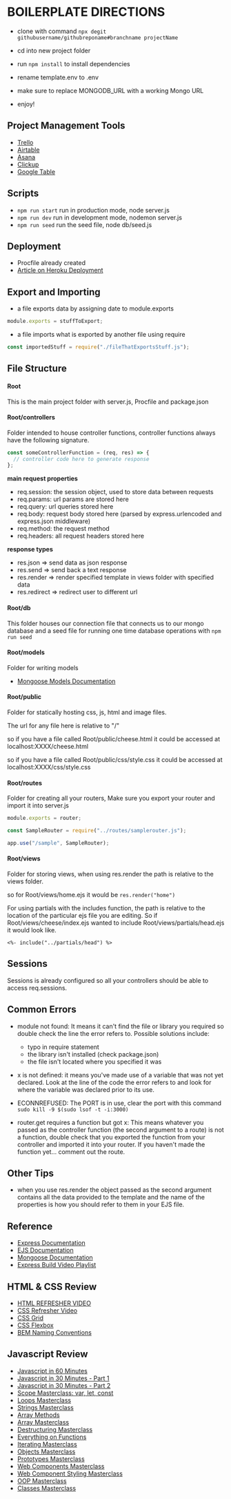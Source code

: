 # BOILERPLATE DIRECTIONS

- clone with command `npx degit githubusername/githubreponame#branchname projectName`

- cd into new project folder

- run `npm install` to install dependencies

- rename template.env to .env

- make sure to replace MONGODB_URL with a working Mongo URL

- enjoy!

## Project Management Tools

- [Trello](https://trello.com/)
- [Airtable](https://airtable.com/)
- [Asana](https://asana.com/)
- [Clickup](https://clickup.com/pricing)
- [Google Table](https://tables.area120.google.com/u/0/home)

## Scripts

- `npm run start` run in production mode, node server.js
- `npm run dev` run in development mode, nodemon server.js
- `npm run seed` run the seed file, node db/seed.js

## Deployment

- Procfile already created
- [Article on Heroku Deployment](https://tuts.alexmercedcoder.com/2021/4/deploying_node_heroku/)

## Export and Importing

- a file exports data by assigning date to module.exports

```js
module.exports = stuffToExport;
```

- a file imports what is exported by another file using require

```js
const importedStuff = require("./fileThatExportsStuff.js");
```

## File Structure

#### Root

This is the main project folder with server.js, Procfile and package.json

#### Root/controllers

Folder intended to house controller functions, controller functions always have the following signature.

```js
const someControllerFunction = (req, res) => {
  // controller code here to generate response
};
```

**main request properties**

- req.session: the session object, used to store data between requests
- req.params: url params are stored here
- req.query: url queries stored here
- req.body: request body stored here (parsed by express.urlencoded and express.json middleware)
- req.method: the request method
- req.headers: all request headers stored here

**response types**

- res.json => send data as json response
- res.send => send back a text response
- res.render => render specified template in views folder with specified data
- res.redirect => redirect user to different url

#### Root/db

This folder houses our connection file that connects us to our mongo database and a seed file for running one time database operations with `npm run seed`

#### Root/models

Folder for writing models

- [Mongoose Models Documentation](https://mongoosejs.com/docs/models.html)

#### Root/public

Folder for statically hosting css, js, html and image files.

The url for any file here is relative to "/"

so if you have a file called Root/public/cheese.html it could be accessed at localhost:XXXX/cheese.html

so if you have a file called Root/public/css/style.css it could be accessed at localhost:XXXX/css/style.css

#### Root/routes

Folder for creating all your routers, Make sure you export your router and import it into server.js

```js
module.exports = router;
```

```js
const SampleRouter = require("../routes/samplerouter.js");

app.use("/sample", SampleRouter);
```

#### Root/views

Folder for storing views, when using res.render the path is relative to the views folder.

so for Root/views/home.ejs it would be `res.render("home")`

For using partials with the includes function, the path is relative to the location of the particular ejs file you are editing. So if Root/views/cheese/index.ejs wanted to include Root/views/partials/head.ejs it would look like.

`<%- include("../partials/head") %>`

## Sessions

Sessions is already configured so all your controllers should be able to access req.sessions.

## Common Errors

- module not found: It means it can't find the file or library you required so double check the line the error refers to. Possible solutions include:

  - typo in require statement
  - the library isn't installed (check package.json)
  - the file isn't located where you specified it was

- x is not defined: it means you've made use of a variable that was not yet declared. Look at the line of the code the error refers to and look for where the variable was declared prior to its use.

- ECONNREFUSED: The PORT is in use, clear the port with this command `sudo kill -9 $(sudo lsof -t -i:3000)`

- router.get requires a function but got x: This means whatever you passed as the controller function (the second argument to a route) is not a function, double check that you exported the function from your controller and imported it into your router. If you haven't made the function yet... comment out the route.

## Other Tips

- when you use res.render the object passed as the second argument contains all the data provided to the template and the name of the properties is how you should refer to them in your EJS file.

## Reference

- [Express Documentation](https://expressjs.com/)
- [EJS Documentation](https://ejs.co/)
- [Mongoose Documentation](https://mongoosejs.com/docs/index.html)
- [Express Build Video Playlist](https://www.youtube.com/playlist?list=PLY6oTPmKnKbb4uE8ym45pLaaE76sUwvBL)

## HTML & CSS Review

- [HTML REFRESHER VIDEO](https://generalassembly.zoom.us/rec/share/ht-wmHyCTgnV-hrvtEzgCsywHKyPYQ1OH0S6DfNh-V1XB1vPsBh_Q1HTgtr0i1lI.LGQPTyMA_pcn3mbV?startTime=1612187836000)
- [CSS Refresher Video](https://generalassembly.zoom.us/rec/share/ht-wmHyCTgnV-hrvtEzgCsywHKyPYQ1OH0S6DfNh-V1XB1vPsBh_Q1HTgtr0i1lI.LGQPTyMA_pcn3mbV?startTime=1612187836000)
- [CSS Grid](https://generalassembly.zoom.us/rec/share/6VOvdpBiOf6uJuU0LIzTNDRQ5PQPb4EeA7L6U0PEYeFDW3hH2xF6J496JAuakgNH.iHsdHqmjc58FEP1N)
- [CSS Flexbox](https://generalassembly.zoom.us/rec/share/kToGF_1iwh-hW-Kjvds_tZFzC4wp2H7bhQO1o6EZxD3hYpCQXozeuwV0mCxkEnlk.F4lGdBM2_w3ameBT)
- [BEM Naming Conventions](https://generalassembly.zoom.us/rec/share/E5rcHmqX7SsWWKPQu8mad3W_CIhyix8xlBCQtvZzOXoKcIyX6ErlpUm0tV0Txbc.n0p3WR3y4tnyeb8X)

## Javascript Review

- [Javascript in 60 Minutes](https://www.youtube.com/watch?v=yN9-eBh3dSw&list=PLY6oTPmKnKbZDZ9cRrRby4Wnr4GIJj5O3&index=1&t=355s)
- [Javascript in 30 Minutes - Part 1](https://www.youtube.com/watch?v=VEnrgqenumY&t=1s)
- [Javascript in 30 Minutes - Part 2](https://www.youtube.com/watch?v=ZO10BXnUufk)
- [Scope Masterclass: var, let, const](https://www.youtube.com/watch?v=trez5PLZm7I)
- [Loops Masterclass](https://www.youtube.com/watch?v=Yf6whlVj5qA)
- [Strings Masterclass](https://www.youtube.com/watch?v=EJy7f0YPgi8)
- [Array Methods](https://www.youtube.com/watch?v=CIWHuP8n_KA&t=4s)
- [Array Masterclass](https://www.youtube.com/watch?v=0rd-WuGtLgI)
- [Destructuring Masterclass](https://www.youtube.com/watch?v=T03vCdNz6h4&t=2s)
- [Everything on Functions](https://www.youtube.com/watch?v=fhLFpVeGdoU)
- [Iterating Masterclass](https://www.youtube.com/watch?v=JFf6ogtBUdo)
- [Objects Masterclass](https://www.youtube.com/watch?v=6Ytou94vP9g)
- [Prototypes Masterclass](https://www.youtube.com/watch?v=O_lyavc0lJc)
- [Web Components Masterclass](https://www.youtube.com/watch?v=qV7jh7ctALg)
- [Web Component Styling Masterclass](https://www.youtube.com/watch?v=9flT7pFyaXM)
- [OOP Masterclass](https://www.youtube.com/watch?v=IxbDwmNwnFQ)
- [Classes Masterclass](https://www.youtube.com/watch?v=O93r_ZB1NfQ)
